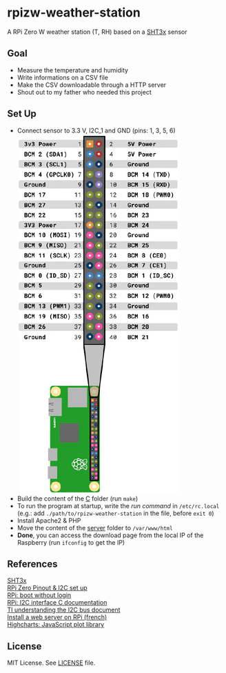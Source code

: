 # rpizw-weather-station
A RPi Zero W weather station (T, RH) based on a [SHT3x](https://sensirion.com/media/documents/213E6A3B/63A5A569/Datasheet_SHT3x_DIS.pdf) sensor

## Goal
- Measure the temperature and humidity
- Write informations on a CSV file
- Make the CSV downloadable through a HTTP server
- Shout out to my father who needed this project

## Set Up
- Connect sensor to 3.3 V, I2C_1 and GND (pins: 1, 3, 5, 6)\
![enter image description here](images/rpizw-pinout.webp)
- Build the content of the [C](C/) folder (run ```make```)
- To run the program at startup, write the *run command* in ```/etc/rc.local``` (e.g.: add ```./path/to/rpizw-weather-station``` in the file, before ```exit 0```)
- Install Apache2 & PHP
- Move the content of the [server](server/) folder to ```/var/www/html```
- **Done**, you can access the download page from the local IP of the Raspberry (run ```ifconfig``` to get the IP)

## References
[SHT3x](https://sensirion.com/media/documents/213E6A3B/63A5A569/Datasheet_SHT3x_DIS.pdf)\
[RPi Zero Pinout & I2C set up](https://maxbotix.com/blogs/blog/setup-raspberry-pi-zero-for-i2c-sensor?srsltid=AfmBOopnYwyfIVwbREWUC6SEFS_9hnKsjXe6jiMuqJ6fLdvU5X4HxmWB)\
[RPi: boot without login](https://forums.raspberrypi.com/viewtopic.php?t=71690)\
[RPi: I2C interface C documentation](https://www.kernel.org/doc/Documentation/i2c/dev-interface)\
[TI understanding the I2C bus document](https://www.ti.com/lit/an/slva704/slva704.pdf?ts=1728082854342&ref_url=https%253A%252F%252Fwww.google.com%252F)\
[Install a web server on RPi (french)](https://raspberry-pi.fr/installer-serveur-web-raspberry-lamp/)\
[Highcharts: JavaScript plot library](https://highcharts.com/)

## License
MIT License. See [LICENSE](LICENSE) file.